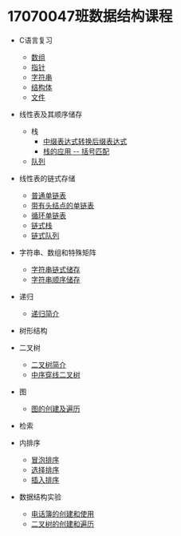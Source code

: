 # 17070047班数据结构课程

+ C语言复习
  + [数组](https://github.com/17070047/CodeStructureCourse/blob/master/C%E8%AF%AD%E8%A8%80%E5%A4%8D%E4%B9%A0/%E6%95%B0%E7%BB%84.md)
  + [指针](https://github.com/17070047/CodeStructureCourse/blob/master/C%E8%AF%AD%E8%A8%80%E5%A4%8D%E4%B9%A0/%E6%8C%87%E9%92%88.md)
  + [字符串](https://github.com/17070047/CodeStructureCourse/blob/master/C%E8%AF%AD%E8%A8%80%E5%A4%8D%E4%B9%A0/%E5%AD%97%E7%AC%A6%E4%B8%B2.md)
  + [结构体](https://github.com/17070047/CodeStructureCourse/blob/master/C%E8%AF%AD%E8%A8%80%E5%A4%8D%E4%B9%A0/%E7%BB%93%E6%9E%84%E4%BD%93.md)
  + [文件](https://github.com/17070047/CodeStructureCourse/blob/master/C%E8%AF%AD%E8%A8%80%E5%A4%8D%E4%B9%A0/%E6%96%87%E4%BB%B6.md)
+ 线性表及其顺序储存
  + 栈
    + [中缀表达式转换后缀表达式](https://github.com/17070047/CodeStructureCourse/blob/master/%E7%BA%BF%E6%80%A7%E8%A1%A8%E5%8F%8A%E5%85%B6%E9%A1%BA%E5%BA%8F%E5%82%A8%E5%AD%98/%E6%A0%88/%E4%B8%AD%E7%BC%80%E8%A1%A8%E8%BE%BE%E5%BC%8F%E8%BD%AC%E6%8D%A2%E5%90%8E%E7%BC%80%E8%A1%A8%E8%BE%BE%E5%BC%8F.cpp)
    + [栈的应用 -- 括号匹配](https://github.com/17070047/CodeStructureCourse/blob/master/%E7%BA%BF%E6%80%A7%E8%A1%A8%E5%8F%8A%E5%85%B6%E9%A1%BA%E5%BA%8F%E5%82%A8%E5%AD%98/%E6%A0%88/%E6%A0%88%E7%9A%84%E5%BA%94%E7%94%A8%20--%20%E6%8B%AC%E5%8F%B7%E5%8C%B9%E9%85%8D.cpp)
  + [队列](https://github.com/17070047/CodeStructureCourse/blob/master/%E7%BA%BF%E6%80%A7%E8%A1%A8%E5%8F%8A%E5%85%B6%E9%A1%BA%E5%BA%8F%E5%82%A8%E5%AD%98/%E9%98%9F%E5%88%97/%E9%98%9F%E5%88%97.cpp)

+ 线性表的链式存储
  + [普通单链表](https://github.com/17070047/CodeStructureCourse/blob/master/线性表的链式存储/普通单链表.cpp)
  + [带有头结点的单链表](https://github.com/17070047/CodeStructureCourse/blob/master/%E7%BA%BF%E6%80%A7%E8%A1%A8%E7%9A%84%E9%93%BE%E5%BC%8F%E5%AD%98%E5%82%A8/%E5%B8%A6%E6%9C%89%E5%A4%B4%E7%BB%93%E7%82%B9%E7%9A%84%E5%8D%95%E9%93%BE%E8%A1%A8.cpp)
  + [循环单链表](https://github.com/17070047/CodeStructureCourse/blob/master/%E7%BA%BF%E6%80%A7%E8%A1%A8%E7%9A%84%E9%93%BE%E5%BC%8F%E5%AD%98%E5%82%A8/%E5%BE%AA%E7%8E%AF%E5%8D%95%E9%93%BE%E8%A1%A8.cpp)
  + [链式栈](https://github.com/17070047/CodeStructureCourse/blob/master/%E7%BA%BF%E6%80%A7%E8%A1%A8%E7%9A%84%E9%93%BE%E5%BC%8F%E5%AD%98%E5%82%A8/%E9%93%BE%E5%BC%8F%E6%A0%88.cpp)
  + [链式队列](https://github.com/17070047/CodeStructureCourse/blob/master/%E7%BA%BF%E6%80%A7%E8%A1%A8%E7%9A%84%E9%93%BE%E5%BC%8F%E5%AD%98%E5%82%A8/%E9%93%BE%E5%BC%8F%E9%98%9F%E5%88%97.cpp)

+ 字符串、数组和特殊矩阵
  + [字符串链式储存](https://github.com/17070047/CodeStructureCourse/blob/master/%E5%AD%97%E7%AC%A6%E4%B8%B2%E3%80%81%E6%95%B0%E7%BB%84%E5%92%8C%E7%89%B9%E6%AE%8A%E7%9F%A9%E9%98%B5/%E5%AD%97%E7%AC%A6%E4%B8%B2%E9%93%BE%E5%BC%8F%E5%82%A8%E5%AD%98.cpp)
  + [字符串顺序储存](https://github.com/17070047/CodeStructureCourse/blob/master/%E5%AD%97%E7%AC%A6%E4%B8%B2%E3%80%81%E6%95%B0%E7%BB%84%E5%92%8C%E7%89%B9%E6%AE%8A%E7%9F%A9%E9%98%B5/%E5%AD%97%E7%AC%A6%E4%B8%B2%E9%A1%BA%E5%BA%8F%E5%82%A8%E5%AD%98.cpp)
+ 递归
  + [递归简介](https://github.com/17070047/CodeStructureCourse/blob/master/%E9%80%92%E5%BD%92/%E9%80%92%E5%BD%92%E7%AE%80%E4%BB%8B.md)

+ 树形结构

+ 二叉树
  + [二叉树简介](https://github.com/17070047/CodeStructureCourse/blob/master/%E4%BA%8C%E5%8F%89%E6%A0%91/%E4%BA%8C%E5%8F%89%E6%A0%91.md)
  + [中序穿线二叉树](https://github.com/17070047/CodeStructureCourse/blob/master/%E4%BA%8C%E5%8F%89%E6%A0%91/%E4%B8%AD%E5%BA%8F%E7%A9%BF%E7%BA%BF%E4%BA%8C%E5%8F%89%E6%A0%91.cpp)

+ 图
  + [图的创建及遍历](https://github.com/17070047/CodeStructureCourse/blob/master/%E5%9B%BE/%E5%9B%BE%E7%9A%84%E9%81%8D%E5%8E%86.md)

+ 检索

+ 内排序
	+ [冒泡排序](https://github.com/17070047/CodeStructureCourse/blob/master/%E5%86%85%E6%8E%92%E5%BA%8F/%E5%86%92%E6%B3%A1%E6%8E%92%E5%BA%8F.md)
	+ [选择排序](https://github.com/17070047/CodeStructureCourse/blob/master/%E5%86%85%E6%8E%92%E5%BA%8F/%E9%80%89%E6%8B%A9%E6%8E%92%E5%BA%8F.md)
	+ [插入排序](https://github.com/17070047/CodeStructureCourse/blob/master/%E5%86%85%E6%8E%92%E5%BA%8F/%E6%8F%92%E5%85%A5%E6%8E%92%E5%BA%8F.md)

+ 数据结构实验
	+ [电话簿的创建和使用](https://github.com/17070047/CodeStructureCourse/blob/master/%E6%95%B0%E6%8D%AE%E7%BB%93%E6%9E%84%E5%AE%9E%E9%AA%8C/%E6%95%B0%E6%8D%AE%E7%BB%93%E6%9E%84%E5%AE%9E%E9%AA%8C%E8%AF%BE%E4%B8%80%20%20%E7%94%B5%E8%AF%9D%E7%B0%BF.md)
	+ [二叉树的创建和遍历](https://github.com/17070047/CodeStructureCourse/blob/master/%E6%95%B0%E6%8D%AE%E7%BB%93%E6%9E%84%E5%AE%9E%E9%AA%8C/%E6%95%B0%E6%8D%AE%E7%BB%93%E6%9E%84%E5%AE%9E%E9%AA%8C%E8%AF%BE%E4%BA%8C%20%E4%BA%8C%E5%8F%89%E6%A0%91.cpp)
